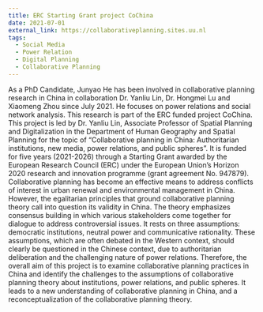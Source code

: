```yaml
---
title: ERC Starting Grant project CoChina
date: 2021-07-01
external_link: https://collaborativeplanning.sites.uu.nl
tags:
  - Social Media
  - Power Relation
  - Digital Planning
  - Collaborative Planning
---
```

As a PhD Candidate, Junyao He has been involved in collaborative planning research in China in collaboration Dr. Yanliu Lin, Dr. Hongmei Lu and Xiaomeng Zhou since July 2021. He focuses on power relations and social network analysis. This research is part of the ERC funded project CoChina. 
This project is led by Dr. Yanliu Lin, Associate Professor of Spatial Planning and Digitalization in the Department of Human Geography and Spatial Planning for the topic of “Collaborative planning in China: Authoritarian institutions, new media, power relations, and public spheres”. It is funded for five years (2021-2026) through a Starting Grant awarded by the European Research Council (ERC) under the European Union’s Horizon 2020 research and innovation programme (grant agreement No. 947879).
Collaborative planning has become an effective means to address conflicts of interest in urban renewal and environmental management in China. However, the egalitarian principles that ground collaborative planning theory call into question its validity in China. The theory emphasizes consensus building in which various stakeholders come together for dialogue to address controversial issues. It rests on three assumptions: democratic institutions, neutral power and communicative rationality. These assumptions, which are often debated in the Western context, should clearly be questioned in the Chinese context, due to authoritarian deliberation and the challenging nature of power relations. Therefore, the overall aim of this project is to examine collaborative planning practices in China and identify the challenges to the assumptions of collaborative planning theory about institutions, power relations, and public spheres.  It leads to a new understanding of collaborative planning in China, and a reconceptualization of the collaborative planning theory.

<!--more-->
